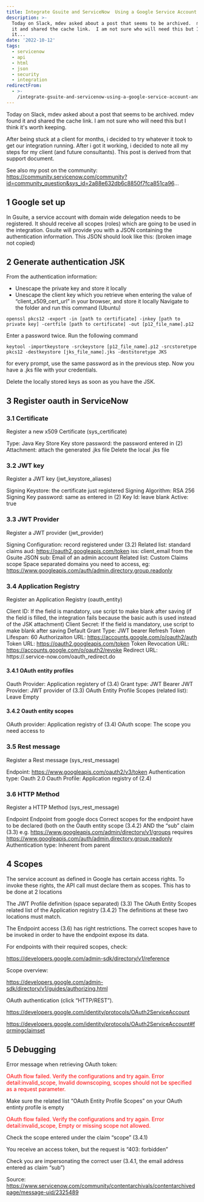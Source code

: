 ```yaml
---
title: Integrate Gsuite and ServiceNow  Using a Google Service Account and JWT
description: >-
  Today on Slack, mdev asked about a post that seems to be archived.  mdev found
  it and shared the cache link.  I am not sure who will need this but I think
  it...
date: '2022-10-12'
tags:
  - servicenow
  - api
  - html
  - json
  - security
  - integration
redirectFrom:
  - >-
    /integrate-gsuite-and-servicenow-using-a-google-service-account-and-jwt-from-cache/
---
```


Today on Slack, mdev asked about a post that seems to be archived.  mdev found it and shared the cache link.  I am not sure who will need this but I think it's worth keeping.  




 

After being stuck at a client for months, i decided to try whatever it took to get our integration running. After i got it working, i decided to note all my steps for my client (and future consultants). This post is derived from that support document.

 See also my post on the community:
https://community.servicenow.com/community?id=community_question&sys_id=2a88e632db6c8850f7fca851ca96...

 

## 1        Google set up
In Gsuite, a service account with domain wide delegation needs to be registered. It should receive all scopes (roles) which are going to be used in the integration. Gsuite will provide you with a JSON containing the authentication information. This JSON should look like this: (broken image not copied)

## 2        Generate authentication JSK
From the authentication information:

- Unescape the private key and store it locally
- Unescape the client key which you retrieve when entering the value of “client_x509_cert_url” in your browser, and store it locally
Navigate to the folder and run this command (Ubuntu)

`openssl pkcs12 -export -in [path to certificate] -inkey [path to private key] -certfile [path to certificate] -out [p12_file_name].p12`

Enter a password twice. Run the following command

`keytool -importkeystore -srckeystore [p12_file_name].p12 -srcstoretype pkcs12 -destkeystore [jks_file_name].jks -deststoretype JKS`

for every prompt, use the same password as in the previous step. Now you have a .jks file with your credentials.

Delete the locally stored keys as soon as you have the JSK.

 

 

## 3        Register oauth in ServiceNow
### 3.1      Certificate
Register a new x509 Certificate (sys_certificate)

Type: Java Key Store
Key store password: the password entered in (2)
Attachment: attach the generated .jks file
Delete the local .jks file
### 3.2      JWT key
Register a JWT key (jwt_keystore_aliases)

Signing Keystore: the certificate just registered
Signing Algorithm: RSA 256
Signing Key password: same as entered in (2)
Key Id: leave blank
Active: true
### 3.3      JWT Provider
Register a JWT provider (jwt_provider)

Signing Configuration: record registered under (3.2)
Related list: standard claims
aud: https://oauth2.googleapis.com/token
iss: client_email from the Gsuite JSON
sub: Email of an admin account
Related list: Custom Claims
scope Space separated domains you need to access,
              eg: https://www.googleapis.com/auth/admin.directory.group.readonly
### 3.4      Application Registry
Register an Application Registry (oauth_entity)

Client ID:               If the field is mandatory, use script to make blank after saving (if the field is filled, the integration fails because the basic auth is used instead of the JSK attachment)
Client Secret:               If the field is mandatory, use script to make blank after saving
Default Grant Type: JWT bearer
Refresh Token Lifespan: 60
Authorizaiton URL: https://accounts.google.com/o/oauth2/auth
Token URL:               https://oauth2.googleapis.com/token
Token Revocation URL: https://accounts.google.com/o/oauth2/revoke
Redirect URL: https://<your-instance>.service-now.com/oauth_redirect.do
#### 3.4.1      OAuth entity profiles
Oauth Provider: Application registery of (3.4)
Grant type: JWT Bearer
JWT Provider: JWT provider of (3.3)
OAuth Entity Profile Scopes (related list): Leave Empty
#### 3.4.2      Oauth entity scopes
OAuth provider: Application registry of (3.4)
OAuth scope: The scope you need access to
 

### 3.5      Rest message
Register a Rest message (sys_rest_message)

Endpoint:               https://www.googleapis.com/oauth2/v3/token
Authentication type: Oauth 2.0
Oauth Profile: Application registry of (2.4)
### 3.6      HTTP Method
Register a HTTP Method (sys_rest_message)

Endpoint Endpoint from google docs
Correct scopes for the endpoint have to be declared (both on the Oauth entity scope (3.4.2) AND the “sub” claim (3.3)
e.g. https://www.googleapis.com/admin/directory/v1/groups requires https://www.googleapis.com/auth/admin.directory.group.readonly
Authentication type: Inherent from parent
## 4        Scopes
The service account as defined in Google has certain access rights. To invoke these rights, the API call must declare them as scopes. This has to be done at 2 locations

The JWT Profile definition (space separated) (3.3)
The OAuth Entity Scopes related list of the Application registry (3.4.2)
The definitions at these two locations must match.

The Endpoint access (3.6) has right restrictions. The correct scopes have to be invoked in order to have the endpoint expose its data.

For endpoints with their required scopes, check:

https://developers.google.com/admin-sdk/directory/v1/reference

Scope overview:

https://developers.google.com/admin-sdk/directory/v1/guides/authorizing.html

OAuth authentication (click “HTTP/REST”).

https://developers.google.com/identity/protocols/OAuth2ServiceAccount

https://developers.google.com/identity/protocols/OAuth2ServiceAccount#formingclaimset

 

 

 

## 5        Debugging
Error message when retrieving OAuth token:

<p style="color:red">OAuth flow failed. Verify the configurations and try again. Error detail:invalid_scope, Invalid downscoping, scopes should not be specified as a request parameter.</p>

Make sure the related list “OAuth Entity Profile Scopes” on your OAuth entinty profile is empty

<p style="color:red">OAuth flow failed. Verify the configurations and try again. Error detail:invalid_scope, Empty or missing scope not allowed.</p>

Check the scope entered under the claim “scope” (3.4.1)

 

You receive an access token, but the request is “403: forbidden”

Check you are impersonating the correct user (3.4.1, the email address entered as claim “sub”)

S﻿ource: https://www.servicenow.com/community/contentarchivals/contentarchivedpage/message-uid/2325489